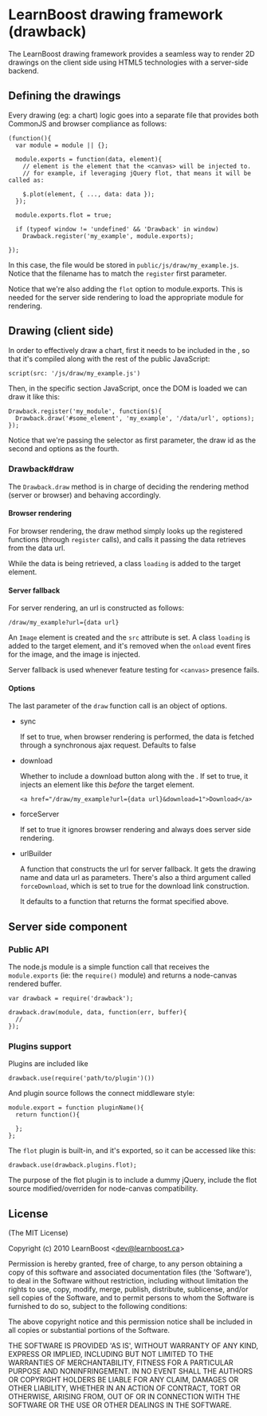 LearnBoost drawing framework (drawback)
=======================================

The LearnBoost drawing framework provides a seamless way to render 2D drawings on 
the client side using HTML5 technologies with a server-side backend.

## Defining the drawings

Every drawing (eg: a chart) logic goes into a separate file that provides both
CommonJS and browser compliance as follows:

    (function(){
      var module = module || {};

      module.exports = function(data, element){
        // element is the element that the <canvas> will be injected to.
        // for example, if leveraging jQuery flot, that means it will be called as:

        $.plot(element, { ..., data: data });
      });

      module.exports.flot = true;

      if (typeof window != 'undefined' && 'Drawback' in window)
        Drawback.register('my_example', module.exports);

    });

In this case, the file would be stored in `public/js/draw/my_example.js`.
Notice that the filename has to match the `register` first parameter.

Notice that we're also adding the `flot` option to module.exports. This is needed
for the server side rendering to load the appropriate module for rendering.

## Drawing (client side)

In order to effectively draw a chart, first it needs to be included in the <head>,
so that it's compiled along with the rest of the public JavaScript:

    script(src: '/js/draw/my_example.js')

Then, in the specific section JavaScript, once the DOM is loaded we can draw it
like this:

    Drawback.register('my_module', function($){
      Drawback.draw('#some_element', 'my_example', '/data/url', options);
    });

Notice that we're passing the selector as first parameter, the draw id as the second
 and options as the fourth.

### Drawback#draw

The `Drawback.draw` method is in charge of deciding the rendering method (server
or browser) and behaving accordingly.

#### Browser rendering
  
For browser rendering, the draw method simply looks up the registered functions 
(through `register` calls), and calls it passing the data retrieves from the
data url.

While the data is being retrieved, a class `loading` is added to the target element.

#### Server fallback

For server rendering, an url is constructed as follows:

    /draw/my_example?url={data url}

An `Image` element is created and the `src` attribute is set. A class `loading` is
added to the target element, and it's removed when the `onload` event fires for the
image, and the image is injected.

Server fallback is used whenever feature testing for `<canvas>` presence fails.

#### Options

The last parameter of the `draw` function call is an object of options.

- sync

  If set to true, when browser rendering is performed, the data is fetched through
  a synchronous ajax request. Defaults to false

- download

  Whether to include a download button along with the <canvas>. If set to true,
  it injects an element like this _before_ the target element.

      <a href="/draw/my_example?url={data url}&download=1">Download</a>

- forceServer

  If set to true it ignores browser rendering and always does server side rendering.

- urlBuilder

  A function that constructs the url for server fallback. It gets the drawing name
  and data url as parameters. There's also a third argument called `forceDownload`,
  which is set to true for the download link construction.
  
  It defaults to a function that returns the format specified above.

## Server side component

### Public API

The node.js module is a simple function call that receives the `module.exports` (ie:
the `require()` module) and returns a node-canvas rendered buffer.

    var drawback = require('drawback');

    drawback.draw(module, data, function(err, buffer){
      // 
    });

### Plugins support

Plugins are included like

    drawback.use(require('path/to/plugin')())

And plugin source follows the connect middleware style:

    module.export = function pluginName(){
      return function(){

      };
    };

The `flot` plugin is built-in, and it's exported, so it can be accessed like this:

    drawback.use(drawback.plugins.flot);

The purpose of the flot plugin is to include a dummy jQuery, include the flot source
modified/overriden for node-canvas compatibility.

## License 

(The MIT License)

Copyright (c) 2010 LearnBoost &lt;dev@learnboost.ca&gt;

Permission is hereby granted, free of charge, to any person obtaining
a copy of this software and associated documentation files (the
'Software'), to deal in the Software without restriction, including
without limitation the rights to use, copy, modify, merge, publish,
distribute, sublicense, and/or sell copies of the Software, and to
permit persons to whom the Software is furnished to do so, subject to
the following conditions:

The above copyright notice and this permission notice shall be
included in all copies or substantial portions of the Software.

THE SOFTWARE IS PROVIDED 'AS IS', WITHOUT WARRANTY OF ANY KIND,
EXPRESS OR IMPLIED, INCLUDING BUT NOT LIMITED TO THE WARRANTIES OF
MERCHANTABILITY, FITNESS FOR A PARTICULAR PURPOSE AND NONINFRINGEMENT.
IN NO EVENT SHALL THE AUTHORS OR COPYRIGHT HOLDERS BE LIABLE FOR ANY
CLAIM, DAMAGES OR OTHER LIABILITY, WHETHER IN AN ACTION OF CONTRACT,
TORT OR OTHERWISE, ARISING FROM, OUT OF OR IN CONNECTION WITH THE
SOFTWARE OR THE USE OR OTHER DEALINGS IN THE SOFTWARE.
